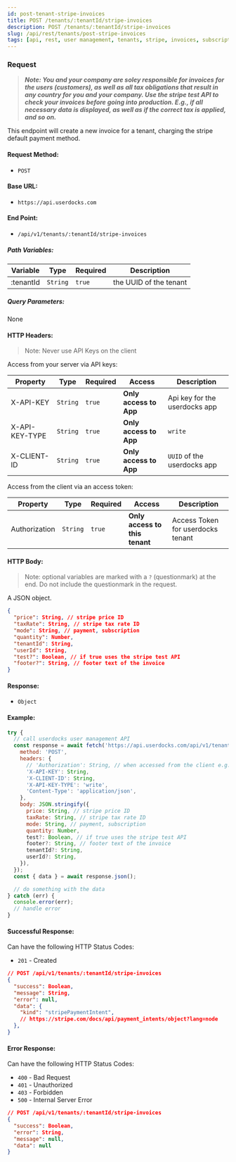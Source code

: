 ```yaml
---
id: post-tenant-stripe-invoices
title: POST /tenants/:tenantId/stripe-invoices
description: POST /tenants/:tenantId/stripe-invoices
slug: /api/rest/tenants/post-stripe-invoices
tags: [api, rest, user management, tenants, stripe, invoices, subscriptions, one-time payments]
---
```


### Request

> **_Note: You and your company are soley responsible for invoices for the users (customers), as well as all tax obligations that result in any country for you and your company. Use the stripe test API to check your invoices before going into production. E.g., if all necessary data is displayed, as well as if the correct tax is applied, and so on._**

This endpoint will create a new invoice for a tenant, charging the stripe default payment method.

#### Request Method:

- `POST`

#### Base URL:

- `https://api.userdocks.com`

#### End Point:

- `/api/v1/tenants/:tenantId/stripe-invoices`

##### Path Variables:

| Variable | Type | Required | Description |
|---|---|---|---|
| :tenantId | `String` | `true` | the UUID of the tenant

##### Query Parameters:

None

#### HTTP Headers:

> Note: Never use API Keys on the client

Access from your server via API keys:

| Property       | Type        | Required  | Access                 | Description                   |
| -------------- | ----------- | --------- | ---------------------- | ----------------------------- |
| X-API-KEY      | `String` | `true` | **Only access to App** | Api key for the userdocks app |
| X-API-KEY-TYPE | `String` | `true` | **Only access to App** | `write`                       |
| X-CLIENT-ID    | `String` | `true` | **Only access to App** | `UUID` of the userdocks app   |

Access from the client via an access token:

| Property       | Type        | Required  | Access                 | Description                   |
| -------------- | ----------- | --------- | ---------------------- | ----------------------------- |
| Authorization  | `String` | `true` | **Only access to this tenant** | Access Token for userdocks tenant |

#### HTTP Body:

> Note: optional variables are marked with a `?` (questionmark) at the end. Do not include the questionmark in the request.

A JSON object.

```json
{
  "price": String, // stripe price ID
  "taxRate": String, // stripe tax rate ID
  "mode": String, // payment, subscription
  "quantity": Number,
  "tenantId": String,
  "userId": String,
  "test?": Boolean, // if true uses the stripe test API
  "footer?": String, // footer text of the invoice
}
```

#### Response:

- `Object`

#### Example:

```js
try {
  // call userdocks user management API
  const response = await fetch('https://api.userdocks.com/api/v1/tenants/:tenantId/stripe-invoices', {
    method: 'POST',
    headers: {
      // 'Authorization': String, // when accessed from the client e.g. `Bearer ${accessToken}`
      'X-API-KEY': String,
      'X-CLIENT-ID': String,
      'X-API-KEY-TYPE': 'write',
      'Content-Type': 'application/json',
    },
    body: JSON.stringify({
      price: String, // stripe price ID
      taxRate: String, // stripe tax rate ID
      mode: String, // payment, subscription
      quantity: Number,
      test?: Boolean, // if true uses the stripe test API
      footer?: String, // footer text of the invoice
      tenantId?: String,
      userId?: String,
    }),
  });
  const { data } = await response.json();

  // do something with the data
} catch (err) {
  console.error(err);
  // handle error
}
```

#### Successful Response:

Can have the following HTTP Status Codes:

- `201` - Created

```json
// POST /api/v1/tenants/:tenantId/stripe-invoices
{
  "success": Boolean,
  "message": String,
  "error": null,
  "data": {
    "kind": "stripePaymentIntent",
    // https://stripe.com/docs/api/payment_intents/object?lang=node
  },
}
```

#### Error Response:

Can have the following HTTP Status Codes:

- `400` - Bad Request
- `401` - Unauthorized
- `403` - Forbidden
- `500` - Internal Server Error

```json
// POST /api/v1/tenants/:tenantId/stripe-invoices
{
  "success": Boolean,
  "error": String,
  "message": null,
  "data": null
}
```
